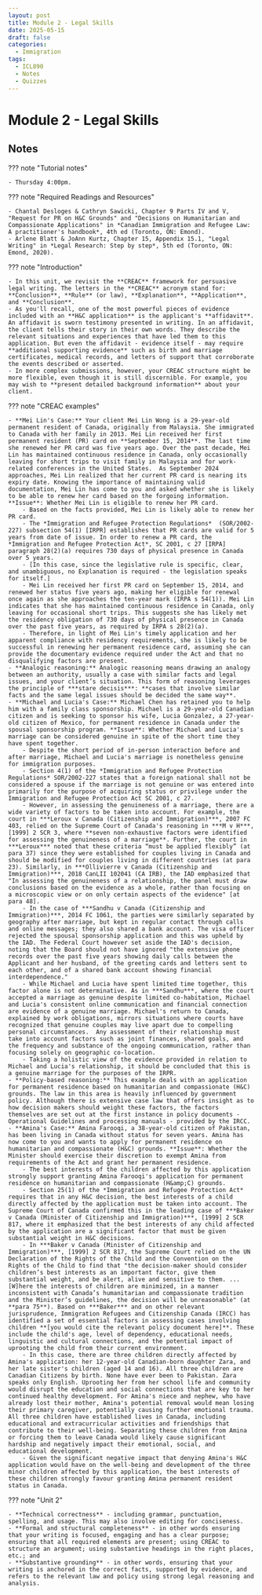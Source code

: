 ```yaml
---
layout: post
title: Module 2 - Legal Skills
date: 2025-05-15
draft: false
categories:
  - Immigration
tags:
  - ICL890
  - Notes
  - Quizzes
---
```


# Module 2 - Legal Skills

## Notes

??? note "Tutorial notes"

    - Thursday 4:00pm.

??? note "Required Readings and Resources"

    - Chantal Desloges & Cathryn Sawicki, Chapter 9 Parts IV and V, "Request for PR on H&C Grounds" and "Decisions on Humanitarian and Compassionate Applications" in *Canadian Immigration and Refugee Law: A practitioner's handbook*, 4th ed (Toronto, ON: Emond).
    - Arlene Blatt & JoAnn Kurtz, Chapter 15, Appendix 15.1, "Legal Writing" in *Legal Research: Step by step*, 5th ed (Toronto, ON: Emond, 2020).

??? note "Introduction"

    - In this unit, we revisit the **CREAC** framework for persuasive legal writing. The letters in the **CREAC** acronym stand for: **Conclusion**, **Rule** (or law), **Explanation**, **Application**, and **Conclusion**.
    - As you'll recall, one of the most powerful pieces of evidence included with an **H&C application** is the applicant's **affidavit**. An affidavit is sworn testimony presented in writing. In an affidavit, the client tells their story in their own words. They describe the relevant situations and experiences that have led them to this application. But even the affidavit - evidence itself - may require **additional supporting evidence** such as birth and marriage certificates, medical records, and letters of support that corroborate the events described or asserted.
    - In more complex submissions, however, your CREAC structure might be more flexible, even though it is still discernible. For example, you may wish to **present detailed background information** about your client.

??? note "CREAC examples"

    - **Mei Lin's Case:** Your client Mei Lin Wong is a 29-year-old permanent resident of Canada, originally from Malaysia. She immigrated to Canada with her family in 2013. Mei Lin received her first permanent resident (PR) card on **September 15, 2014**. The last time she renewed her PR card was five years ago. Over the past decade, Mei Lin has maintained continuous residence in Canada, only occasionally leaving for short trips to visit family in Malaysia and for work-related conferences in the United States.  As September 2024 approaches, Mei Lin realized that her current PR card is nearing its expiry date. Knowing the importance of maintaining valid documentation, Mei Lin has come to you and asked whether she is likely to be able to renew her card based on the forgoing information. **Issue**: Whether Mei Lin is eligible to renew her PR card.
        - Based on the facts provided, Mei Lin is likely able to renew her PR card. 
        - The *Immigration and Refugee Protection Regulations*  (SOR/2002-227) subsection 54(1) [IRPR] establishes that PR cards are valid for 5 years from date of issue. In order to renew a PR card, the *Immigration and Refugee Protection Act*, SC 2001, c 27 [IRPA] paragraph 28(2)(a) requires 730 days of physical presence in Canada over 5 years.
        - [In this case, since the legislative rule is specific, clear, and unambiguous, no Explanation is required - the legislation speaks for itself.]
        - Mei Lin received her first PR card on September 15, 2014, and renewed her status five years ago, making her eligible for renewal once again as she approaches the ten-year mark (IRPA s 54(1)). Mei Lin indicates that she has maintained continuous residence in Canada, only leaving for occasional short trips. This suggests she has likely met the residency obligation of 730 days of physical presence in Canada over the past five years, as required by IRPA s 28(2)(a). 
        - Therefore, in light of Mei Lin's timely application and her apparent compliance with residency requirements, she is likely to be successful in renewing her permanent residence card, assuming she can provide the documentary evidence required under the Act and that no disqualifying factors are present. 
    - **Analogic reasoning:** Analogic reasoning means drawing an analogy between an authority, usually a case with similar facts and legal issues, and your client’s situation. This form of reasoning leverages the principle of ***stare decisis***: **cases that involve similar facts and the same legal issues should be decided the same way**.
    - **Michael and Lucia's Case:** Michael Chen has retained you to help him with a family class sponsorship. Michael is a 29-year-old Canadian citizen and is seeking to sponsor his wife, Lucia Gonzalez, a 27-year-old citizen of Mexico, for permanent residence in Canada under the spousal sponsorship program. **Issue**: Whether Michael and Lucia's marriage can be considered genuine in spite of the short time they have spent together. 
        - Despite the short period of in-person interaction before and after marriage, Michael and Lucia's marriage is nonetheless genuine for immigration purposes.
        - Section 4(1) of the *Immigration and Refugee Protection Regulations* SOR/2002-227 states that a foreign national shall not be considered a spouse if the marriage is not genuine or was entered into primarily for the purpose of acquiring status or privilege under the Immigration and Refugee Protection Act SC 2001, c 27. 
        - However, in assessing the genuineness of a marriage, there are a wide variety of factors to be taken into account. For example, the court in ***Leroux v Canada (Citizenship and Immigration)***, 2007 FC 403, relied on the Supreme Court of Canada's reasoning in ***M v H***, [1999] 2 SCR 3, where **seven non-exhaustive factors were identified for assessing the genuineness of a marriage**. Further, the court in ***Leroux*** noted that these criteria “must be applied flexibly” (at para 37) since they were established for couples living in Canada and should be modified for couples living in different countries (at para 23). Similarly, in ***Ollivierre v Canada (Citizenship and Immigration)***, 2018 CanLII 102041 (CA IRB), the IAD emphasized that "In assessing the genuineness of a relationship, the panel must draw conclusions based on the evidence as a whole, rather than focusing on a microscopic view or on only certain aspects of the evidence" [at para 48]. 
        - In the case of ***Sandhu v Canada (Citizenship and Immigration)***, 2014 FC 1061, the parties were similarly separated by geography after marriage, but kept in regular contact through calls and online messages; they also shared a bank account. The visa officer rejected the spousal sponsorship application and this was upheld by the IAD. The Federal Court however set aside the IAD's decision, noting that the Board should not have ignored "the extensive phone records over the past five years showing daily calls between the Applicant and her husband, of the greeting cards and letters sent to each other, and of a shared bank account showing financial interdependence."
        - While Michael and Lucia have spent limited time together, this factor alone is not determinative. As in ***Sandhu***, where the court accepted a marriage as genuine despite limited co-habitation, Michael and Lucia's consistent online communication and financial connection are evidence of a genuine marriage. Michael's return to Canada, explained by work obligations, mirrors situations where courts have recognized that genuine couples may live apart due to compelling personal circumstances.  Any assessment of their relationship must take into account factors such as joint finances, shared goals, and the frequency and substance of the ongoing communication, rather than focusing solely on geographic co-location.
        - Taking a holistic view of the evidence provided in relation to Michael and Lucia's relationship, it should be concluded that this is a genuine marriage for the purposes of the IRPR. 
    - **Policy-based reasoning:** This example deals with an application for permanent residence based on humanitarian and compassionate (H&C) grounds. The law in this area is heavily influenced by government policy. Although there is extensive case law that offers insight as to how decision makers should weight these factors, the factors themselves are set out at the first instance in policy documents - Operational Guidelines and processing manuals - provided by the IRCC. 
    - **Amina's Case:** Amina Farooqi, a 38-year-old citizen of Pakistan, has been living in Canada without status for seven years. Amina has now come to you and wants to apply for permanent residence on humanitarian and compassionate (H&C) grounds. **Issue**: Whether the Minister should exercise their discretion to exempt Amina from requirements of the Act and grant her permanent residence. 
        - The best interests of the children affected by this application strongly support granting Amina Farooqi's application for permanent residence on humanitarian and compassionate (H&amp;C) grounds.
        - Section 25(1) of the *Immigration and Refugee Protection Act* requires that in any H&C decision, the best interests of a child directly affected by the application must be taken into account. The Supreme Court of Canada confirmed this in the leading case of ***Baker v Canada (Minister of Citizenship and Immigration)***, [1999] 2 SCR 817, where it emphasized that the best interests of any child affected by the application are a significant factor that must be given substantial weight in H&C decisions.
        - In ***Baker v Canada (Minister of Citizenship and Immigration)***, [1999] 2 SCR 817, the Supreme Court relied on the UN Declaration of the Rights of the Child and the Convention on the Rights of the Child to find that "the decision-maker should consider children’s best interests as an important factor, give them substantial weight, and be alert, alive and sensitive to them. ...[W]here the interests of children are minimized, in a manner inconsistent with Canada’s humanitarian and compassionate tradition and the Minister’s guidelines, the decision will be unreasonable" (at **para 75**). Based on ***Baker*** and on other relevant jurisprudence, Immigration Refugees and Citizenship Canada (IRCC) has identified a set of essential factors in assessing cases involving children **[you would cite the relevant policy document here]**. These include the child's age, level of dependency, educational needs, linguistic and cultural connections, and the potential impact of uprooting the child from their current environment. 
        - In this case, there are three children directly affected by Amina's application: her 12-year-old Canadian-born daughter Zara, and her late sister's children (aged 14 and 16). All three children are Canadian Citizens by birth. None have ever been to Pakistan. Zara speaks only English. Uprooting her from her school life and community would disrupt the education and social connections that are key to her continued healthy development. For Amina's niece and nephew, who have already lost their mother, Amina's potential removal would mean losing their primary caregiver, potentially causing further emotional trauma. All three children have established lives in Canada, including educational and extracurricular activities and friendships that contribute to their well-being. Separating these children from Amina or forcing them to leave Canada would likely cause significant hardship and negatively impact their emotional, social, and educational development.
        - Given the significant negative impact that denying Amina's H&C application would have on the well-being and development of the three minor children affected by this application, the best interests of these children strongly favour granting Amina permanent resident status in Canada.

??? note "Unit 2"

    - **Technical correctness** - including grammar, punctuation, spelling, and usage. This may also involve editing for conciseness.  
    - **Formal and structural completeness** - in other words ensuring that your writing is focused, engaging and has a clear purpose; ensuring that all required elements are present; using CREAC to structure an argument; using substantive headings in the right places, etc.; and 
    - **Substantive grounding** - in other words, ensuring that your writing is anchored in the correct facts, supported by evidence, and refers to the relevant law and policy using strong legal reasoning and analysis. 

